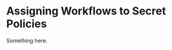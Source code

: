 [title]: # (Assigning Workflows to Secret Policies)
[tags]: # (XXX)
[priority]: # (5890)
# Assigning Workflows to Secret Policies
Something here.
